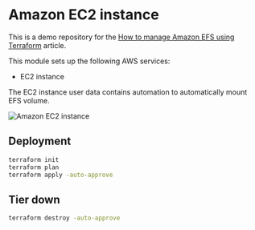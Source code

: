 # Amazon EC2 instance

This is a demo repository for the [How to manage Amazon EFS using Terraform](https://hands-on.cloud/how-to-manage-amazon-efs-using-terraform/) article.

This module sets up the following AWS services:

* EC2 instance

The EC2 instance user data contains automation to automatically mount EFS volume.  

![Amazon EC2 instance](https://hands-on.cloud/wp-content/uploads/2022/05/How-to-manage-Amazon-EFS-using-Terraform-EC2-instance-deployment.png)

## Deployment

```sh
terraform init
terraform plan
terraform apply -auto-approve
```

## Tier down

```sh
terraform destroy -auto-approve
```

